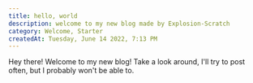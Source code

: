 ```yaml
---
title: hello, world
description: welcome to my new blog made by Explosion-Scratch
category: Welcome, Starter
createdAt: Tuesday, June 14 2022, 7:13 PM
---
```


Hey there! Welcome to my new blog! Take a look around, I'll try to post often, but I probably won't be able to.

